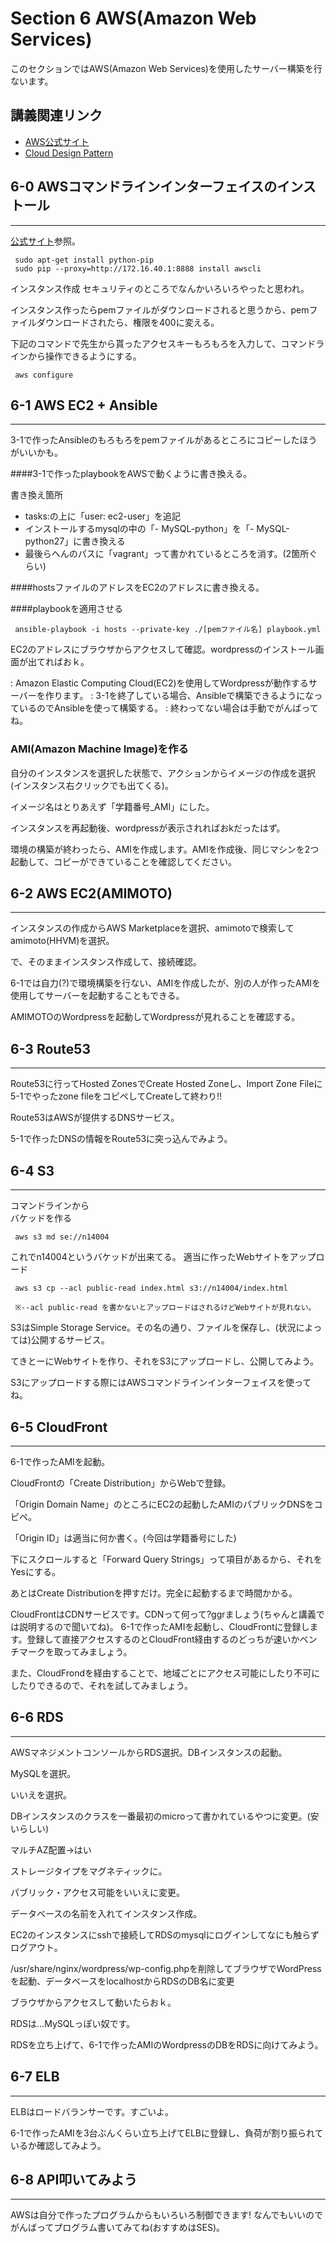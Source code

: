 # Section 6 AWS(Amazon Web Services)

このセクションではAWS(Amazon Web Services)を使用したサーバー構築を行ないます。

## 講義関連リンク

* [AWS公式サイト](http://aws.amazon.com/jp/)
* [Cloud Design Pattern](http://aws.clouddesignpattern.org/index.php/%E3%83%A1%E3%82%A4%E3%83%B3%E3%83%9A%E3%83%BC%E3%82%B8)

## 6-0 AWSコマンドラインインターフェイスのインストール
-----

[公式サイト](http://aws.amazon.com/jp/cli/)参照。

     sudo apt-get install python-pip
     sudo pip --proxy=http://172.16.40.1:8888 install awscli
    
インスタンス作成
セキュリティのところでなんかいろいろやったと思われ。

インスタンス作ったらpemファイルがダウンロードされると思うから、pemファイルダウンロードされたら、権限を400に変える。

下記のコマンドで先生から貰ったアクセスキーもろもろを入力して、コマンドラインから操作できるようにする。

     aws configure



## 6-1	AWS EC2 + Ansible
-----

3-1で作ったAnsibleのもろもろをpemファイルがあるところにコピーしたほうがいいかも。

####3-1で作ったplaybookをAWSで動くように書き換える。

書き換え箇所

- tasks:の上に「user: ec2-user」を追記
- インストールするmysqlの中の「- MySQL-python」を「- MySQL-python27」に書き換える
- 最後らへんのパスに「vagrant」って書かれているところを消す。(2箇所ぐらい)

####hostsファイルのアドレスをEC2のアドレスに書き換える。

####playbookを適用させる

     ansible-playbook -i hosts --private-key ./[pemファイル名] playbook.yml

EC2のアドレスにブラウザからアクセスして確認。wordpressのインストール画面が出てればおｋ。  



: Amazon Elastic Computing Cloud(EC2)を使用してWordpressが動作するサーバーを作ります。
: 3-1を終了している場合、Ansibleで構築できるようになっているのでAnsibleを使って構築する。
: 終わってない場合は手動でがんばってね。

### AMI(Amazon Machine Image)を作る

自分のインスタンスを選択した状態で、アクションからイメージの作成を選択(インスタンス右クリックでも出てくる)。

イメージ名はとりあえず「学籍番号_AMI」にした。

インスタンスを再起動後、wordpressが表示されればおkだったはず。


環境の構築が終わったら、AMIを作成します。AMIを作成後、同じマシンを2つ起動して、コピーができていることを確認してください。

## 6-2 AWS EC2(AMIMOTO)
-----

インスタンスの作成からAWS Marketplaceを選択、amimotoで検索してamimoto(HHVM)を選択。

で、そのままインスタンス作成して、接続確認。



6-1では自力(?)で環境構築を行ない、AMIを作成したが、別の人が作ったAMIを使用してサーバーを起動することもできる。

AMIMOTOのWordpressを起動してWordpressが見れることを確認する。

## 6-3 Route53
-----

Route53に行ってHosted ZonesでCreate Hosted Zoneし、Import Zone Fileに5-1でやったzone fileをコピペしてCreateして終わり!!



Route53はAWSが提供するDNSサービス。

5-1で作ったDNSの情報をRoute53に突っ込んでみよう。

## 6-4 S3
-----
コマンドラインから  
バケッドを作る

     aws s3 md se://n14004

これでn14004というバケッドが出来てる。
適当に作ったWebサイトをアップロード

     aws s3 cp --acl public-read index.html s3://n14004/index.html
     
     ※--acl public-read を書かないとアップロードはされるけどWebサイトが見れない。



S3はSimple Storage Service。その名の通り、ファイルを保存し、(状況によっては)公開するサービス。

てきとーにWebサイトを作り、それをS3にアップロードし、公開してみよう。

S3にアップロードする際にはAWSコマンドラインインターフェイスを使ってね。

## 6-5 CloudFront
-----

6-1で作ったAMIを起動。

CloudFrontの「Create Distribution」からWebで登録。

「Origin Domain Name」のところにEC2の起動したAMIのパブリックDNSをコピペ。

「Origin ID」は適当に何か書く。(今回は学籍番号にした)

下にスクロールすると「Forward Query Strings」って項目があるから、それをYesにする。

あとはCreate Distributionを押すだけ。完全に起動するまで時間かかる。



CloudFrontはCDNサービスです。CDNって何って?ggrましょう(ちゃんと講義では説明するので聞いてね)。
6-1で作ったAMIを起動し、CloudFrontに登録します。登録して直接アクセスするのとCloudFront経由するのどっちが速いかベンチマークを取ってみましょう。

また、CloudFrondを経由することで、地域ごとにアクセス可能にしたり不可にしたりできるので、それを試してみましょう。

## 6-6 RDS
-----

AWSマネジメントコンソールからRDS選択。DBインスタンスの起動。

MySQLを選択。

いいえを選択。

DBインスタンスのクラスを一番最初のmicroって書かれているやつに変更。(安いらしい)

マルチAZ配置→はい

ストレージタイプをマグネティックに。

パブリック・アクセス可能をいいえに変更。

データベースの名前を入れてインスタンス作成。

EC2のインスタンスにsshで接続してRDSのmysqlにログインしてなにも触らずログアウト。

/usr/share/nginx/wordpress/wp-config.phpを削除してブラウザでWordPressを起動、データベースをlocalhostからRDSのDB名に変更

ブラウザからアクセスして動いたらおｋ。



RDSは…MySQLっぽい奴です。

RDSを立ち上げて、6-1で作ったAMIのWordpressのDBをRDSに向けてみよう。

## 6-7 ELB
-----

ELBはロードバランサーです。すごいよ。

6-1で作ったAMIを3台ぶんくらい立ち上げてELBに登録し、負荷が割り振られているか確認してみよう。

## 6-8 API叩いてみよう
-----

AWSは自分で作ったプログラムからもいろいろ制御できます!
なんでもいいのでがんばってプログラム書いてみてね(おすすめはSES)。
